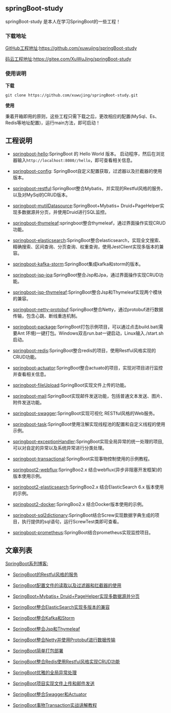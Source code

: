 ## springBoot-study

springBoot-study 是本人在学习SpringBoot的一些工程！


### 下载地址

[GitHub工程地址](https://github.com/xuwujing/springBoot-study):https://github.com/xuwujing/springBoot-study

[码云工程地址](https://gitee.com/XuWuJing/springBoot-study):https://gitee.com/XuWuJing/springBoot-study

### 使用说明

**下载**

    git clone https://github.com/xuwujing/springBoot-study.git

**使用**

秉着开箱即用的原则，这些工程只需下载之后，更改相应的配置(MySql、Es、Redis等地址配置)，运行main方法，即可启动！


## 工程说明


- [springboot-hello](https://github.com/xuwujing/springBoot-study/tree/master/springboot-mutil-datasource):SpringBoot 的 Hello World 版本。
启动程序，然后在浏览器输入`http://localhost:8080//hello`，即可查看相关信息。

- [springboot-config](https://github.com/xuwujing/springBoot-study/tree/master/springboot-config): SpringBoot自定义配置获取，过滤器以及拦截器的使用版本。

- [springboot-restful](https://github.com/xuwujing/springBoot-study/tree/master/springboot-restful):SpringBoot整合Mybatis，并实现的Restful风格的服务，以及对MySql的CRUD版本。
 
- [springboot-mutilDatasource](https://github.com/xuwujing/springBoot-study/tree/master/springboot-mutilDatasource):SpringBoot+Mybatis+ Druid+PageHelper实现多数据源并分页，并使用Druid进行SQL监控。
 
- [springboot-thymeleaf](https://github.com/xuwujing/springBoot-study/tree/master/springboot-thymeleaf):springboot整合thymeleaf，通过界面操作实现CRUD功能。

- [springboot-elasticsearch](https://github.com/xuwujing/springBoot-study/tree/master/springboot-elasticsearch):SpringBoot整合elasticsearch，实现全文搜索、精确搜索、区间查询、分页查询、权重查询，使用JestClient实现多版本的兼容。

- [springboot-kafka-storm](https://github.com/xuwujing/springBoot-study/tree/master/springboot-kafka-storm):SpringBoot集成kafka和storm的版本。

- [springboot-jsp-jpa](https://github.com/xuwujing/springBoot-study/tree/master/springboot-jsp-jpa):SpringBoot整合Jsp和Jpa，通过界面操作实现CRUD功能。

- [springboot-jsp-thymeleaf](https://github.com/xuwujing/springBoot-study/tree/master/springboot-jsp-thymeleaf):SpringBoot整合Jsp和Thymeleaf实现两个模块的兼容。

- [springboot-netty-protobuf](https://github.com/xuwujing/springBoot-study/tree/master/springboot-netty-protobuf):SpringBoot整合Netty，通过protobuf进行数据传输，包含心跳、断线重连机制。

- [springboot-package](https://github.com/xuwujing/springBoot-study/tree/master/springboot-package):SpringBoot打包示例项目，可以通过点击build.bat(需要Ant 环境)一键打包。Windows双击run.bat一键启动，Linux输入./start.sh启动。

- [springboot-redis](https://github.com/xuwujing/springBoot-study/tree/master/springboot-redis):SpringBoot整合redis的项目，使用Restful风格实现的CRUD功能。

- [springboot-actuator](https://github.com/xuwujing/springBoot-study/tree/master/springboot-actuator):SpringBoot整合actuato的项目，实现对项目进行监控并查看相关信息。

- [springboot-fileUpload](https://github.com/xuwujing/springBoot-study/tree/master/springboot-fileUpload):SpringBoot实现文件上传的功能。

- [springboot-mail](https://github.com/xuwujing/springBoot-study/tree/master/springboot-mail):SpringBoot实现邮件发送功能，包括普通文本发送、图片、附件发送功能。

- [springboot-swagger](https://github.com/xuwujing/springBoot-study/tree/master/springboot-swagger):SpringBoot实现可视化 RESTful风格的Web服务。

- [springboot-task](https://github.com/xuwujing/springBoot-study/tree/master/springboot-task):SpringBoot使用注解实现线程池的配置和自定义线程的使用示例。

- [springboot-exceptionHandler](https://github.com/xuwujing/springBoot-study/tree/master/springboot-exceptionHandler):SpringBoot实现全局异常的统一处理的项目,可以对自定的异常以及系统异常进行分类处理。

- [springboot-transactional](https://github.com/xuwujing/springBoot-study/tree/master/springboot-transactional):SpringBoot实现事物控制使用的示例教程。

- [springboot2-webflux](https://github.com/xuwujing/springBoot-study/tree/master/springboot2-webflux):SpringBoo2.x 结合webflux(异步非阻塞开发框架)的 版本使用示例。

- [springboot2-elasticsearch](https://github.com/xuwujing/springBoot-study/tree/master/springboot2-elasticsearch):SpringBoo2.x 结合ElasticSearch 6.x 版本使用的示例。

- [springboot2-docker](https://github.com/xuwujing/springBoot-study/tree/master/springboot2-docker):SpringBoo2.x 结合Docker版本使用的示例。

- [springboot-sql2dictionary](https://github.com/xuwujing/springBoot-study/tree/master/springboot-sql2dictionary):SpringBoot结合Screw实现数据字典生成的项目，执行提供的sql语句，运行ScrewTest类即可查看。

- [springboot-prometheus](https://github.com/xuwujing/springBoot-study/tree/master/springboot-prometheus):SpringBoot结合prometheus实现监控项目。

## 文章列表

[SpringBoot系列博客:](https://www.cnblogs.com/xuwujing/category/1145997.html)


- [SpringBoot的Restful风格的服务](https://www.cnblogs.com/xuwujing/p/8260935.html)

- [SpringBoot配置文件的读取以及过滤器和拦截器的使用](https://www.cnblogs.com/xuwujing/p/8485832.html)

- [SpringBoot+Mybatis+ Druid+PageHelper实现多数据源并分页](https://www.cnblogs.com/xuwujing/p/8964927.html)

- [SpringBoot整合ElasticSearch实现多版本的兼容](https://www.cnblogs.com/xuwujing/p/8998168.html)

- [SpringBoot整合Kafka和Storm](https://www.cnblogs.com/xuwujing/p/9021561.html)

- [SpringBoot整合Jsp和Thymeleaf](https://www.cnblogs.com/xuwujing/p/9297165.html)

- [SpringBoot整合Netty并使用Protobuf进行数据传输](https://www.cnblogs.com/xuwujing/p/9321395.html)

- [SpringBoot简单打包部署](https://www.cnblogs.com/xuwujing/p/9471802.html)  

-  [SpringBoot整合Redis使用Restful风格实现CRUD功能](https://www.cnblogs.com/xuwujing/p/10835571.html) 

- [SpringBoot优雅的全局异常处理](https://www.cnblogs.com/xuwujing/p/10933082.html)   

-  [SpringBoot项目实现文件上传和邮件发送](https://www.cnblogs.com/xuwujing/p/10945698.html) 

-  [SpringBoot整合Swagger和Actuator](https://www.cnblogs.com/xuwujing/p/11042674.html) 

-  [SpringBoot事物Transaction实战讲解教程](https://www.cnblogs.com/xuwujing/p/11184162.html) 

